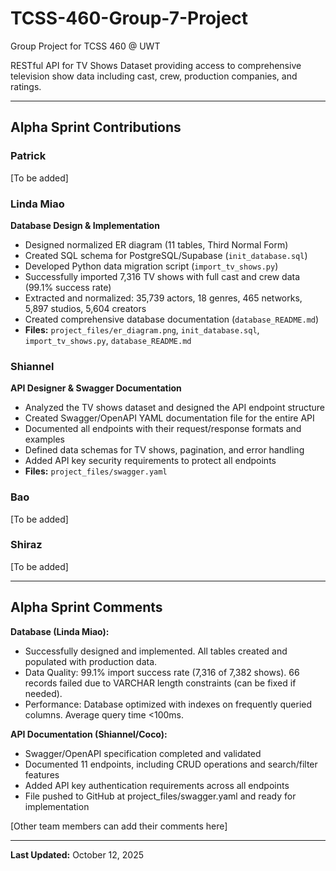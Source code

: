 # TCSS-460-Group-7-Project

Group Project for TCSS 460 @ UWT  

RESTful API for TV Shows Dataset providing access to comprehensive television show data including cast, crew, production companies, and ratings.

---

## Alpha Sprint Contributions

### Patrick
[To be added]

### Linda Miao
**Database Design & Implementation**
- Designed normalized ER diagram (11 tables, Third Normal Form)
- Created SQL schema for PostgreSQL/Supabase (`init_database.sql`)
- Developed Python data migration script (`import_tv_shows.py`)
- Successfully imported 7,316 TV shows with full cast and crew data (99.1% success rate)
- Extracted and normalized: 35,739 actors, 18 genres, 465 networks, 5,897 studios, 5,604 creators
- Created comprehensive database documentation (`database_README.md`)
- **Files:** `project_files/er_diagram.png`, `init_database.sql`, `import_tv_shows.py`, `database_README.md`

### Shiannel
**API Designer & Swagger Documentation**
- Analyzed the TV shows dataset and designed the API endpoint structure
- Created Swagger/OpenAPI YAML documentation file for the entire API
- Documented all endpoints with their request/response formats and examples
- Defined data schemas for TV shows, pagination, and error handling
- Added API key security requirements to protect all endpoints
- **Files:** `project_files/swagger.yaml`

### Bao
[To be added]

### Shiraz
[To be added]

---

## Alpha Sprint Comments

**Database (Linda Miao):**
- Successfully designed and implemented. All tables created and populated with production data.
- Data Quality: 99.1% import success rate (7,316 of 7,382 shows). 66 records failed due to VARCHAR length constraints (can be fixed if needed).
- Performance: Database optimized with indexes on frequently queried columns. Average query time <100ms.

**API Documentation (Shiannel/Coco):**
- Swagger/OpenAPI specification completed and validated
- Documented 11 endpoints, including CRUD operations and search/filter features
- Added API key authentication requirements across all endpoints
- File pushed to GitHub at project_files/swagger.yaml and ready for implementation


[Other team members can add their comments here]

---

**Last Updated:** October 12, 2025

